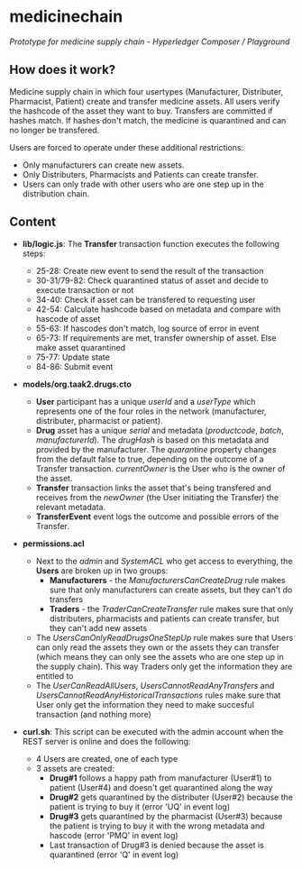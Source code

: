 # medicinechain
*Prototype for medicine supply chain - Hyperledger Composer / Playground*

## How does it work?

Medicine supply chain in which four usertypes (Manufacturer, Distributer, Pharmacist, Patient) create and transfer medicine assets. All users verify the hashcode of the asset they want to buy. Transfers are committed if hashes match. If hashes don't match, the medicine is quarantined and can no longer be transfered. 

Users are forced to operate under these additional restrictions:

- Only manufacturers can create new assets.
- Only Distributers, Pharmacists and Patients can create transfer.
- Users can only trade with other users who are one step up in the distribution chain.

## Content

- **lib/logic.js**: The **Transfer** transaction function executes the following steps:
  - 25-28: Create new event to send the result of the transaction
  - 30-31/79-82: Check quarantined status of asset and decide to execute transaction or not
  - 34-40: Check if asset can be transfered to requesting user
  - 42-54: Calculate hashcode based on metadata and compare with hascode of asset
  - 55-63: If hascodes don't match, log source of error in event
  - 65-73: If requirements are met, transfer ownership of asset. Else make asset quarantined
  - 75-77: Update state
  - 84-86: Submit event
  
- **models/org.taak2.drugs.cto**
  - **User** participant has a unique *userId* and a *userType* which represents one of the four roles in the network (manufacturer, distributer, pharmacist or patient).
  - **Drug** asset has a unique *serial* and metadata (*productcode*, *batch*, *manufacturerId*). The *drugHash* is based on this metadata and provided by the manufacturer. The *quarantine* property changes from the default false to true, depending on the outcome of a Transfer transaction. *currentOwner* is the User who is the owner of the asset.
  - **Transfer** transaction links the asset that's being transfered and receives from the *newOwner* (the User initiating the Transfer) the relevant metadata.
  - **TransferEvent** event logs the outcome and possible errors of the Transfer.

- **permissions.acl**
  - Next to the *admin* and *SystemACL* who get access to everything, the **Users** are broken up in two groups:
    - **Manufacturers** - the *ManufacturersCanCreateDrug* rule makes sure that only manufacturers can create assets, but they can't do transfers
    - **Traders** - the *TraderCanCreateTransfer* rule makes sure that only distributers, pharmacists and patients can create transfer, but they can't add new assets
  - The *UsersCanOnlyReadDrugsOneStepUp* rule makes sure that Users can only read the assets they own or the assets they can transfer (which means they can only see the assets who are one step up in the supply chain). This way Traders only get the information they are entitled to
  - The *UserCanReadAllUsers*, *UsersCannotReadAnyTransfers* and *UsersCannotReadAnyHistoricalTransactions* rules make sure that User only get the information they need to make succesful transaction (and nothing more)
  
- **curl.sh**: This script can be executed with the admin account when the REST server is online and does the following:
  - 4 Users are created, one of each type
  - 3 assets are created:
    - **Drug#1** follows a happy path from manufacturer (User#1) to patient (User#4) and doesn't get quarantined along the way
    - **Drug#2** gets quarantined by the distributer (User#2) because the patient is trying to buy it (error 'UQ' in event log)
    - **Drug#3** gets quarantined by the pharmacist (User#3) because the patient is trying to buy it with the wrong metadata and hascode (error 'PMQ' in event log)
    - Last transaction of Drug#3 is denied because the asset is quarantined (error 'Q' in event log)
